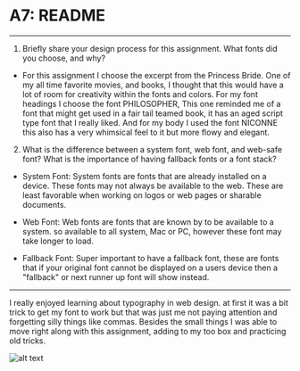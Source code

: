 # A7: README
***
1. Briefly share your design process for this assignment. What fonts did you choose, and why?

  * For this assignment I choose the excerpt from the Princess Bride. One of my all time favorite movies, and books, I thought that this would have a lot of room for creativity within the fonts and colors. For my font headings I choose the font PHILOSOPHER, This one reminded me of a font that might get used in a fair tail teamed book, it has an aged script type font that I really liked. And for my body I used the font NICONNE this also has a very whimsical feel to it but more flowy and elegant.

2. What is the difference between a system font, web font, and web-safe font? What is the importance of having fallback fonts or a font stack?

  *  System Font: System fonts are fonts that are already installed on a device. These fonts may not always be available to the web. These are least favorable when working on logos or web pages or sharable documents.

  *  Web Font: Web fonts are fonts that are known by to be available to a system. so available to all system, Mac or PC, however these font may take longer to load.

  *  Fallback Font: Super important to have a fallback font, these are fonts that if your original font cannot be displayed on a users device then a "fallback" or next runner up font will show instead.

  ****
I really enjoyed learning about typography in web design. at first it was a bit trick to get my font to work but that was just me not paying attention and forgetting silly things like commas. Besides the small things I was able to move right along with this assignment, adding to my too box and practicing old tricks.

![alt text]()
